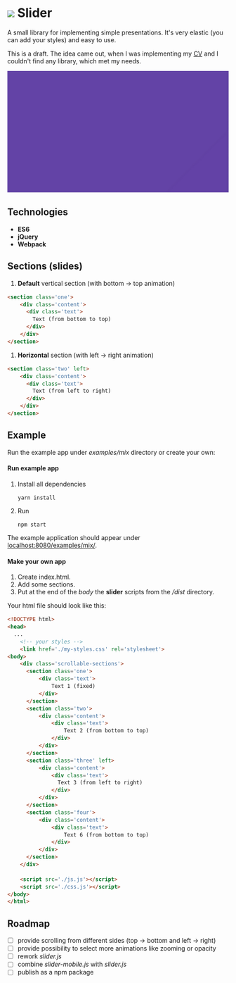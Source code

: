 # <img src="https://github.com/katarzyna-dusza/slider/blob/master/repo-images/favicon.ico"> Slider

A small library for implementing simple presentations. It's very elastic (you can add your styles) and easy to use.

This is a draft. The idea came out, when I was implementing my [CV](https://katarzyna-dusza.github.io/) and I couldn't find any library, which met my needs.

<img src="https://github.com/katarzyna-dusza/slider/blob/master/repo-images/recording.gif">

## Technologies
- **ES6**
- **jQuery**
- **Webpack**

## Sections (slides)
1. **Default** vertical section (with bottom -> top animation)
```html
<section class='one'>
    <div class='content'>
      <div class='text'>
        Text (from bottom to top)
      </div>
    </div>
</section>
```

1. **Horizontal** section (with left -> right animation)
```html
<section class='two' left>
    <div class='content'>
      <div class='text'>
        Text (from left to right)
      </div>
    </div>
</section>
```

## Example

Run the example app under _examples/mix_ directory or create your own:

#### Run example app
1. Install all dependencies
    ```shell
    yarn install
    ```

2. Run
    ```shell
    npm start
    ```
The example application should appear under [localhost:8080/examples/mix/](localhost:8080/examples/mix/).

#### Make your own app

1. Create index.html.
2. Add some sections.
3. Put at the end of the _body_ the **slider** scripts from the _/dist_ directory.

Your html file should look like this:
```html
<!DOCTYPE html>
<head>
  ...
    <!-- your styles -->
    <link href='./my-styles.css' rel='stylesheet'>
<body>
    <div class='scrollable-sections'>
      <section class='one'>
          <div class='text'>
              Text 1 (fixed)
          </div>
      </section>
      <section class='two'>
          <div class='content'>
              <div class='text'>
                  Text 2 (from bottom to top)
              </div>
          </div>
      </section>
      <section class='three' left>
          <div class='content'>
              <div class='text'>
                Text 3 (from left to right)
              </div>
          </div>
      </section>
      <section class='four'>
          <div class='content'>
              <div class='text'>
                  Text 6 (from bottom to top)
              </div>
          </div>
      </section>
    </div>

    <script src='./js.js'></script>
    <script src='./css.js'></script>
</body>
</html>
```

## Roadmap
- [ ] provide scrolling from different sides (top -> bottom and left -> right)
- [ ] provide possibility to select more animations like zooming or opacity
- [ ] rework _slider.js_
- [ ] combine _slider-mobile.js_ with _slider.js_
- [ ] publish as a npm package

